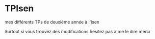 # TPIsen
mes différents TPs de deuxième année à l'isen

Surtout si vous trouvez des modifications hesitez pas à me le dire merci
